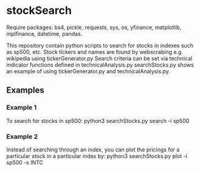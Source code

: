 # stockSearch

Require packages: bs4, pickle, requests, sys, os, yfinance, matplotlib, mplfinance, datetime, pandas.

This repository contain python scripts to search for stocks in indexes such as sp500, etc.
Stock tickers and names are found by webscrabing e.g. wikipedia using tickerGenerator.py
Search criteria can be set via technical indicator functions defined in technicalAnalysis.py
searchStocks.py shows an example of using tickerGenerator.py and technicalAnalysis.py.

## Examples

### Example 1
To search for stocks in sp500:
python3 searchStocks.py search -i sp500

### Example 2
Instead of searching through an index, you can plot the pricings for a particular stock in a particular index by:
python3 searchStocks.py plot -i sp500 -s INTC 
